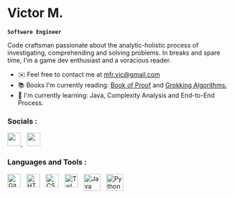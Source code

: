 # Victor M.

**`Software Engineer`**

Code craftsman passionate about the analytic-holistic process of investigating, comprehending and solving problems. In breaks and spare time, I'm a game dev enthusiast and a voracious reader.

* ✉️  Feel free to contact me at [mfr.vic@gmail.com](mailto:mfr.vic@gmail.com)
* 📚  Books I'm currently reading: [Book of Proof](https://www.amazon.com/Book-Proof-Richard-Hammack/dp/0989472124) and [Grokking Algorithms.](https://www.amazon.com/Grokking-Algorithms-illustrated-programmers-curious/dp/1617292230)
* 🧠  I'm currently learning: Java, Complexity Analysis and End-to-End Process.

### Socials :

<p align="left" > <a href="https://www.github.com/mfr-vic" target="_blank" rel="noreferrer" style="padding-right:10px;"> <picture> <source media="(prefers-color-scheme: dark)" srcset="https://raw.githubusercontent.com/danielcranney/readme-generator/main/public/icons/socials/github-dark.svg" /> <source media="(prefers-color-scheme: light)" srcset="https://raw.githubusercontent.com/danielcranney/readme-generator/main/public/icons/socials/github.svg" /> <img src="https://raw.githubusercontent.com/danielcranney/readme-generator/main/public/icons/socials/github.svg" width="30" height="30" /> </picture> </a> <a href="https://www.linkedin.com/in/mfrvictor" target="_blank" rel="noreferrer" style="padding-right:10px;"> <picture> <source media="(prefers-color-scheme: dark)" srcset="https://raw.githubusercontent.com/danielcranney/readme-generator/main/public/icons/socials/linkedin-dark.svg" /> <source media="(prefers-color-scheme: light)" srcset="https://raw.githubusercontent.com/danielcranney/readme-generator/main/public/icons/socials/linkedin.svg" /> <img src="https://raw.githubusercontent.com/danielcranney/readme-generator/main/public/icons/socials/linkedin.svg" width="30" height="30" /> </picture> </a></p>

### Languages and Tools :

<img align="left" alt="Git" width="30px" style="padding-right:10px;" src="https://cdn.jsdelivr.net/gh/devicons/devicon/icons/git/git-original.svg" />
<img align="left" alt="HTML" width="30px" style="padding-right:10px;" src="https://cdn.jsdelivr.net/gh/devicons/devicon/icons/html5/html5-plain.svg" />
<img align="left" alt="CSS" width="30px" style="padding-right:10px;" src="https://cdn.jsdelivr.net/gh/devicons/devicon/icons/css3/css3-plain.svg" />
<img align="left" alt="Tailwind" width="30px" style="padding-right:10px;" src="https://cdn.jsdelivr.net/gh/devicons/devicon/icons/tailwindcss/tailwindcss-plain.svg" />
<img align="left" alt="Java" width="38px" style="padding-right:10px;" src="https://cdn.jsdelivr.net/gh/devicons/devicon/icons/java/java-original.svg" />
<img align="left" alt="Python" width="38px" style="padding-right:10px;" src="https://cdn.jsdelivr.net/gh/devicons/devicon/icons/python/python-original.svg" />
